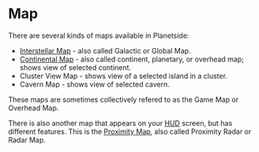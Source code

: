 # Map

There are several kinds of maps available in Planetside:

- [Interstellar Map](Interstellar_Map.md) - also called Galactic or Global Map.
- [Continental Map](Continental_Map.md) - also called continent,
  planetary, or overhead map; shows view of selected continent.
- Cluster View Map - shows view of a selected island in a cluster.
- Cavern Map - shows view of selected cavern.

These maps are sometimes collectively refered to as the Game Map or Overhead
Map.

There is also another map that appears on your [HUD](Heads-up_Display.md)
screen, but has different features. This is the
[Proximity Map](Proximity_Map.md), also called Proximity Radar or Radar Map.
